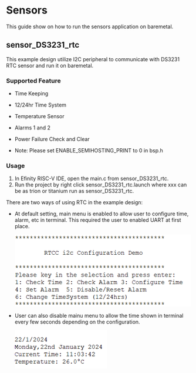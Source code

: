 # Sensors

This guide show on how to run the sensors application on baremetal. 

## sensor_DS3231_rtc
This example design utilize I2C peripheral to communicate with DS3231 RTC sensor and run it on baremetal.

### Supported Feature		
* Time Keeping
* 12/24hr Time System
* Temperature Sensor
* Alarms 1 and 2	
* Power Failure Check and Clear

* Note: Please set ENABLE_SEMIHOSTING_PRINT to 0 in bsp.h

###  Usage
1. In Efinity RISC-V IDE, open the main.c from sensor_DS3231_rtc.
2. Run the project by right click sensor_DS3231_rtc.launch where xxx can be as trion or titanium run as sensor_DS3231_rtc.

There are two ways of using RTC in the example design:
* At default setting, main menu is enabled to allow user to configure time, alarm, etc in terminal. This required the user to enabled UART at first place.

    ![RTC](../images/RTC.png)

* User can also disable mainu menu to allow the time shown in terminal every few seconds depending on the configuration. 

    ![RTC-demo](../images/RTC-Demo.png)
    


